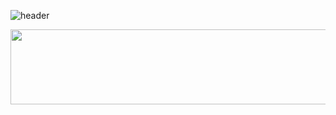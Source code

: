 ![header](https://capsule-render.vercel.app/api?type=Soft&color=fab19b&height=200&section=header&text=Hyerin's%20GitHub&fontSize=70&animation=twinkling)

<a href="https://github.com/devxb/gitanimals">
  <img
    src="https://render.gitanimals.org/lines/hyerinkim1208"
    width="600"
    height="120"
  />
</a>
  
<!--
**Hyerin1208/Hyerin1208** is a ✨ _special_ ✨ repository because its `README.md` (this file) appears on your GitHub profile.


Here are some ideas to get you started:

- 🔭 I’m currently working on ...
- 🌱 I’m currently learning ...
- 👯 I’m looking to collaborate on ...
- 🤔 I’m looking for help with ...
- 💬 Ask me about ...
- 📫 How to reach me: ...
- 😄 Pronouns: ...
- ⚡ Fun fact: ...
-->
